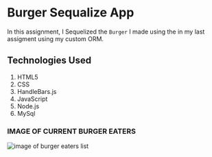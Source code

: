 # Burger Sequalize App

In this assignment, I  Sequelized the `Burger` I made using the in my last assigment using my custom ORM.

## Technologies Used

1. HTML5
2. CSS
3. HandleBars.js
4. JavaScript
5. Node.js
6. MySql

### IMAGE OF CURRENT BURGER EATERS
![image of burger eaters list]("./public/assets/img/burger-eaters.png)